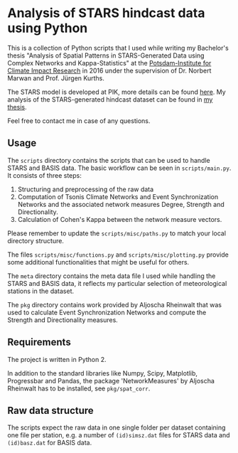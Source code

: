 # Analysis of STARS hindcast data using Python
This is a collection of Python scripts that I used while writing my Bachelor's thesis "Analysis of Spatial Patterns in STARS-Generated Data using Complex Networks and Kappa-Statistics" at the [Potsdam-Institute for Climate Impact Research](https://www.pik-potsdam.de) in 2016 under the supervision of Dr. Norbert Marwan and Prof. Jürgen Kurths.

The STARS model is developed at PIK, more details can be found [here](https://www.pik-potsdam.de/research/climate-impacts-and-vulnerabilities/models/stars). My analysis of the STARS-generated hindcast dataset can be found in [my thesis](thesis.pdf).

Feel free to contact me in case of any questions.

## Usage
The `scripts` directory contains the scripts that can be used to handle STARS and BASIS data. The basic workflow can be seen in `scripts/main.py`. It consists of three steps:

1. Structuring and preprocessing of the raw data
2. Computation of Tsonis Climate Networks and Event Synchronization Networks and the associated network measures Degree, Strength and Directionality.
3. Calculation of Cohen's Kappa between the network measure vectors. 

Please remember to update the `scripts/misc/paths.py` to match your local directory structure. 

The files `scripts/misc/functions.py` and `scripts/misc/plotting.py` provide some additional functionalities that might be useful for others.

The `meta` directory contains the meta data file I used while handling the STARS and BASIS data, it reflects my particular selection of meteorological stations in the dataset.

The `pkg` directory contains work provided by Aljoscha Rheinwalt that was used to calculate Event Synchronization Networks and compute the Strength and Directionality measures.

## Requirements
The project is written in Python 2.  
 
In addition to the standard libraries like Numpy, Scipy, Matplotlib, Progressbar and Pandas, the package 'NetworkMeasures' by Aljoscha Rheinwalt has to be installed, see `pkg/spat_corr`.

## Raw data structure                                   
The scripts expect the raw data in one single folder per dataset containing one file per station, e.g. a number of `(id)simsz.dat` files for STARS data and `(id)basz.dat` for BASIS data.